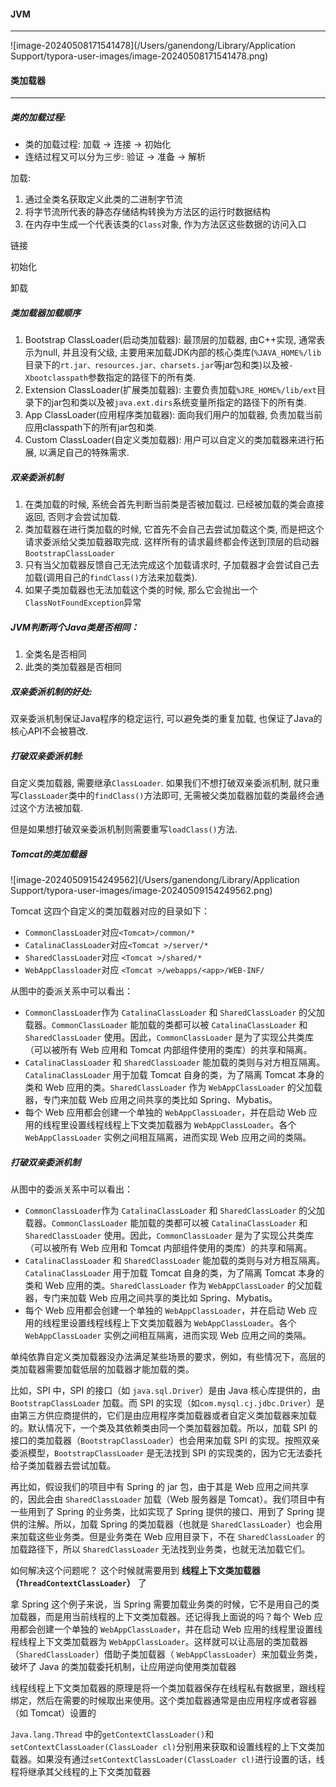#### JVM

---

![image-20240508171541478](/Users/ganendong/Library/Application Support/typora-user-images/image-20240508171541478.png)

#### 类加载器

---

##### 类的加载过程:

- 类的加载过程: 加载 -> 连接 -> 初始化
- 连结过程又可以分为三步: 验证 -> 准备 -> 解析

加载:

1. 通过全类名获取定义此类的二进制字节流
2. 将字节流所代表的静态存储结构转换为方法区的运行时数据结构
3. 在内存中生成一个代表该类的`Class`对象, 作为方法区这些数据的访问入口

链接

初始化

卸载

##### 类加载器加载顺序

1. Bootstrap ClassLoader(启动类加载器): 最顶层的加载器, 由C++实现, 通常表示为null, 并且没有父级, 主要用来加载JDK内部的核心类库(`%JAVA_HOME%/lib`目录下的`rt.jar、resources.jar、charsets.jar`等jar包和类)以及被`-Xbootclasspath`参数指定的路径下的所有类.
2. Extension ClassLoader(扩展类加载器): 主要负责加载`%JRE_HOME%/lib/ext`目录下的jar包和类以及被`java.ext.dirs`系统变量所指定的路径下的所有类.
3. App ClassLoader(应用程序类加载器): 面向我们用户的加载器, 负责加载当前应用classpath下的所有jar包和类.
4. Custom ClassLoader(自定义类加载器): 用户可以自定义的类加载器来进行拓展, 以满足自己的特殊需求.

##### 双亲委派机制

1. 在类加载的时候, 系统会首先判断当前类是否被加载过. 已经被加载的类会直接返回, 否则才会尝试加载.
2. 类加载器在进行类加载的时候, 它首先不会自己去尝试加载这个类, 而是把这个请求委派给父类加载器取完成. 这样所有的请求最终都会传送到顶层的启动器`BootstrapClassLoader`
3. 只有当父加载器反馈自己无法完成这个加载请求时, 子加载器才会尝试自己去加载(调用自己的`findClass()`方法来加载类).
4. 如果子类加载器也无法加载这个类的时候, 那么它会抛出一个`ClassNotFoundException`异常

##### JVM判断两个Java类是否相同：

1. 全类名是否相同
2. 此类的类加载器是否相同

##### 双亲委派机制的好处:

双亲委派机制保证Java程序的稳定运行, 可以避免类的重复加载, 也保证了Java的核心API不会被篡改.

##### 打破双亲委派机制:

自定义类加载器, 需要继承`ClassLoader`. 如果我们不想打破双亲委派机制, 就只重写`ClassLoader`类中的`findClass()`方法即可, 无需被父类加载器加载的类最终会通过这个方法被加载.

但是如果想打破双亲委派机制则需要重写`loadClass()`方法.

##### Tomcat的类加载器

![image-20240509154249562](/Users/ganendong/Library/Application Support/typora-user-images/image-20240509154249562.png)

Tomcat 这四个自定义的类加载器对应的目录如下：

- `CommonClassLoader`对应`<Tomcat>/common/*`
- `CatalinaClassLoader`对应`<Tomcat >/server/*`
- `SharedClassLoader`对应 `<Tomcat >/shared/*`
- `WebAppClassloader`对应 `<Tomcat >/webapps/<app>/WEB-INF/`

从图中的委派关系中可以看出：

- `CommonClassLoader`作为 `CatalinaClassLoader` 和 `SharedClassLoader` 的父加载器。`CommonClassLoader` 能加载的类都可以被 `CatalinaClassLoader` 和 `SharedClassLoader` 使用。因此，`CommonClassLoader` 是为了实现公共类库（可以被所有 Web 应用和 Tomcat 内部组件使用的类库）的共享和隔离。
- `CatalinaClassLoader` 和 `SharedClassLoader` 能加载的类则与对方相互隔离。`CatalinaClassLoader` 用于加载 Tomcat 自身的类，为了隔离 Tomcat 本身的类和 Web 应用的类。`SharedClassLoader` 作为 `WebAppClassLoader` 的父加载器，专门来加载 Web 应用之间共享的类比如 Spring、Mybatis。
- 每个 Web 应用都会创建一个单独的 `WebAppClassLoader`，并在启动 Web 应用的线程里设置线程线程上下文类加载器为 `WebAppClassLoader`。各个 `WebAppClassLoader` 实例之间相互隔离，进而实现 Web 应用之间的类隔。

##### 打破双亲委派机制

从图中的委派关系中可以看出：

- `CommonClassLoader`作为 `CatalinaClassLoader` 和 `SharedClassLoader` 的父加载器。`CommonClassLoader` 能加载的类都可以被 `CatalinaClassLoader` 和 `SharedClassLoader` 使用。因此，`CommonClassLoader` 是为了实现公共类库（可以被所有 Web 应用和 Tomcat 内部组件使用的类库）的共享和隔离。
- `CatalinaClassLoader` 和 `SharedClassLoader` 能加载的类则与对方相互隔离。`CatalinaClassLoader` 用于加载 Tomcat 自身的类，为了隔离 Tomcat 本身的类和 Web 应用的类。`SharedClassLoader` 作为 `WebAppClassLoader` 的父加载器，专门来加载 Web 应用之间共享的类比如 Spring、Mybatis。
- 每个 Web 应用都会创建一个单独的 `WebAppClassLoader`，并在启动 Web 应用的线程里设置线程线程上下文类加载器为 `WebAppClassLoader`。各个 `WebAppClassLoader` 实例之间相互隔离，进而实现 Web 应用之间的类隔。

单纯依靠自定义类加载器没办法满足某些场景的要求，例如，有些情况下，高层的类加载器需要加载低层的加载器才能加载的类。

比如，SPI 中，SPI 的接口（如 `java.sql.Driver`）是由 Java 核心库提供的，由`BootstrapClassLoader` 加载。而 SPI 的实现（如`com.mysql.cj.jdbc.Driver`）是由第三方供应商提供的，它们是由应用程序类加载器或者自定义类加载器来加载的。默认情况下，一个类及其依赖类由同一个类加载器加载。所以，加载 SPI 的接口的类加载器（`BootstrapClassLoader`）也会用来加载 SPI 的实现。按照双亲委派模型，`BootstrapClassLoader` 是无法找到 SPI 的实现类的，因为它无法委托给子类加载器去尝试加载。

再比如，假设我们的项目中有 Spring 的 jar 包，由于其是 Web 应用之间共享的，因此会由 `SharedClassLoader` 加载（Web 服务器是 Tomcat）。我们项目中有一些用到了 Spring 的业务类，比如实现了 Spring 提供的接口、用到了 Spring 提供的注解。所以，加载 Spring 的类加载器（也就是 `SharedClassLoader`）也会用来加载这些业务类。但是业务类在 Web 应用目录下，不在 `SharedClassLoader` 的加载路径下，所以 `SharedClassLoader` 无法找到业务类，也就无法加载它们。

如何解决这个问题呢？ 这个时候就需要用到 **线程上下文类加载器（`ThreadContextClassLoader`）** 了

拿 Spring 这个例子来说，当 Spring 需要加载业务类的时候，它不是用自己的类加载器，而是用当前线程的上下文类加载器。还记得我上面说的吗？每个 Web 应用都会创建一个单独的 `WebAppClassLoader`，并在启动 Web 应用的线程里设置线程线程上下文类加载器为 `WebAppClassLoader`。这样就可以让高层的类加载器（`SharedClassLoader`）借助子类加载器（ `WebAppClassLoader`）来加载业务类，破坏了 Java 的类加载委托机制，让应用逆向使用类加载器

线程线程上下文类加载器的原理是将一个类加载器保存在线程私有数据里，跟线程绑定，然后在需要的时候取出来使用。这个类加载器通常是由应用程序或者容器（如 Tomcat）设置的

`Java.lang.Thread` 中的`getContextClassLoader()`和 `setContextClassLoader(ClassLoader cl)`分别用来获取和设置线程的上下文类加载器。如果没有通过`setContextClassLoader(ClassLoader cl)`进行设置的话，线程将继承其父线程的上下文类加载器





















